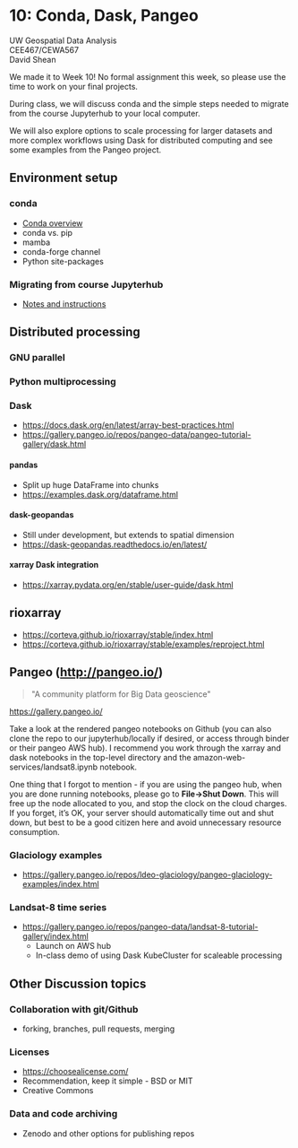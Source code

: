 # 10: Conda, Dask, Pangeo

UW Geospatial Data Analysis  
CEE467/CEWA567  
David Shean  

We made it to Week 10! No formal assignment this week, so please use the time to work on your final projects. 

During class, we will discuss conda and the simple steps needed to migrate from the course Jupyterhub to your local computer.

We will also explore options to scale processing for larger datasets and more complex workflows using Dask for distributed computing and see some examples from the Pangeo project.

## Environment setup

### conda
* [Conda overview](../../resources/conda.md)
* conda vs. pip
* mamba
* conda-forge channel
* Python site-packages

### Migrating from course Jupyterhub
* [Notes and instructions](../../resources/jupyterhub_migration.md)



## Distributed processing
### GNU parallel
### Python multiprocessing

### Dask
* https://docs.dask.org/en/latest/array-best-practices.html
* https://gallery.pangeo.io/repos/pangeo-data/pangeo-tutorial-gallery/dask.html

#### pandas
* Split up huge DataFrame into chunks
* https://examples.dask.org/dataframe.html

#### dask-geopandas
* Still under development, but extends to spatial dimension
* https://dask-geopandas.readthedocs.io/en/latest/

#### xarray Dask integration
* https://xarray.pydata.org/en/stable/user-guide/dask.html

## rioxarray
* https://corteva.github.io/rioxarray/stable/index.html
* https://corteva.github.io/rioxarray/stable/examples/reproject.html

## Pangeo (http://pangeo.io/)
> "A community platform for Big Data geoscience"

https://gallery.pangeo.io/

Take a look at the rendered pangeo notebooks on Github (you can also clone the repo to our jupyterhub/locally if desired, or access through binder or their pangeo AWS hub).  I recommend you work through the xarray and dask notebooks in the top-level directory and the amazon-web-services/landsat8.ipynb notebook.

One thing that I forgot to mention - if you are using the pangeo hub, when you are done running notebooks, please go to **File->Shut Down**.  This will free up the node allocated to you, and stop the clock on the cloud charges.  If you forget, it’s OK, your server should automatically time out and shut down, but best to be a good citizen here and avoid unnecessary resource consumption.

### Glaciology examples
* https://gallery.pangeo.io/repos/ldeo-glaciology/pangeo-glaciology-examples/index.html

### Landsat-8 time series
* https://gallery.pangeo.io/repos/pangeo-data/landsat-8-tutorial-gallery/index.html
    * Launch on AWS hub
    * In-class demo of using Dask KubeCluster for scaleable processing

## Other Discussion topics

### Collaboration with git/Github
* forking, branches, pull requests, merging

### Licenses
* https://choosealicense.com/
* Recommendation, keep it simple - BSD or MIT
* Creative Commons

### Data and code archiving
* Zenodo and other options for publishing repos